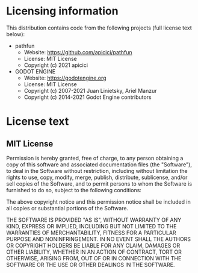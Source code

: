 Licensing information
=====================

This distribution contains code from the following projects (full license text below):

- pathfun
	+ Website: https://github.com/apicici/pathfun
	+ License: MIT License
	+ Copyright (c) 2021 apicici
- GODOT ENGINE
	+ Website: https://godotengine.org
	+ License: MIT License
	+ Copyright (c) 2007-2021 Juan Linietsky, Ariel Manzur
	+ Copyright (c) 2014-2021 Godot Engine contributors
	
License text
============

## MIT License

Permission is hereby granted, free of charge, to any person obtaining a copy
of this software and associated documentation files (the "Software"), to deal
in the Software without restriction, including without limitation the rights
to use, copy, modify, merge, publish, distribute, sublicense, and/or sell
copies of the Software, and to permit persons to whom the Software is
furnished to do so, subject to the following conditions:

The above copyright notice and this permission notice shall be included in all
copies or substantial portions of the Software.

THE SOFTWARE IS PROVIDED "AS IS", WITHOUT WARRANTY OF ANY KIND, EXPRESS OR
IMPLIED, INCLUDING BUT NOT LIMITED TO THE WARRANTIES OF MERCHANTABILITY,
FITNESS FOR A PARTICULAR PURPOSE AND NONINFRINGEMENT. IN NO EVENT SHALL THE
AUTHORS OR COPYRIGHT HOLDERS BE LIABLE FOR ANY CLAIM, DAMAGES OR OTHER
LIABILITY, WHETHER IN AN ACTION OF CONTRACT, TORT OR OTHERWISE, ARISING FROM,
OUT OF OR IN CONNECTION WITH THE SOFTWARE OR THE USE OR OTHER DEALINGS IN THE
SOFTWARE.

